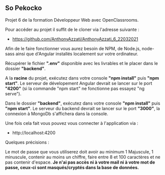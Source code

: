 ## So Pekocko

Projet 6 de la formation Développeur Web avec OpenClassrooms.

Pour accéder au projet il suffit de le cloner via l'adresse suivante :
- https://github.com/AnthonyAzzati/AnthonyAzzati_6_22032021

Afin de le faire fonctionner vous aurez besoin de NPM, de Node.js, node-sass ainsi que d'Angular installés localement sur votre ordinateur.

Récupérer le fichier **".env"** disponible avec les livrables et le placer dans le dossier **"backend"**.

A la **racine** du projet, exécutez dans votre console **"npm install"** puis **"npm start"**.
Le serveur de dévelopement Angular devrait se lancer sur le port **"4200"** (si la commande "npm start" ne fonctionne pas essayez "ng serve").

Dans le dossier **"backend"**, exécutez dans votre console **"npm install"** puis **"npm start"**.
Le serveur du backend devrait se lancer sur le port **"3000"**, la connexion à MongoDb s'affichera dans la console.

Une fois cela fait vous pouvez vous connecter à l'application via :
- http://localhost:4200

Quelques précisions :

Le mot de passe que vous utiliserez doit avoir au minimum 1 Majuscule, 1 minuscule, contenir au moins un chiffre, faire entre 8 et 100 caractères et ne pas contenir d'espace.
**Je n'ai pas accès ni à votre mail ni à votre mot de passe, ceux-ci sont masqués/cryptés dans la base de données.**
